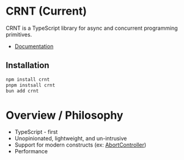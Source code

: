 # CRNT (Current)

CRNT is a TypeScript library for async and concurrent programming primitives.

- [Documentation](https://crnt.jeeyoungk.com/)

## Installation

```bash
npm install crnt
pnpm instsall crnt
bun add crnt
```

# Overview / Philosophy

- TypeScript - first
- Unopinionated, lightweight, and un-intrusive
- Support for modern constructs (ex: [AbortController](https://developer.mozilla.org/en-US/docs/Web/API/AbortController))
- Performance
